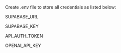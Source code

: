 Create .env file to store all credentials as listed below:

SUPABASE_URL

SUPABASE_KEY

API_AUTH_TOKEN

OPENAI_API_KEY

